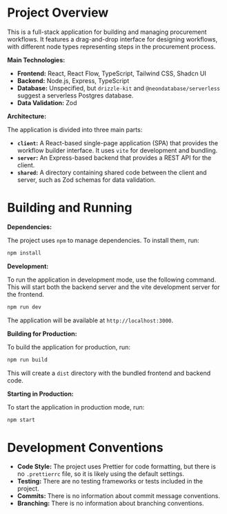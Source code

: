 # Project Overview

This is a full-stack application for building and managing procurement workflows. It features a drag-and-drop interface for designing workflows, with different node types representing steps in the procurement process.

**Main Technologies:**

*   **Frontend:** React, React Flow, TypeScript, Tailwind CSS, Shadcn UI
*   **Backend:** Node.js, Express, TypeScript
*   **Database:** Unspecified, but `drizzle-kit` and `@neondatabase/serverless` suggest a serverless Postgres database.
*   **Data Validation:** Zod

**Architecture:**

The application is divided into three main parts:

*   **`client`:** A React-based single-page application (SPA) that provides the workflow builder interface. It uses `vite` for development and bundling.
*   **`server`:** An Express-based backend that provides a REST API for the client.
*   **`shared`:** A directory containing shared code between the client and server, such as Zod schemas for data validation.

# Building and Running

**Dependencies:**

The project uses `npm` to manage dependencies. To install them, run:

```bash
npm install
```

**Development:**

To run the application in development mode, use the following command. This will start both the backend server and the vite development server for the frontend.

```bash
npm run dev
```

The application will be available at `http://localhost:3000`.

**Building for Production:**

To build the application for production, run:

```bash
npm run build
```

This will create a `dist` directory with the bundled frontend and backend code.

**Starting in Production:**

To start the application in production mode, run:

```bash
npm start
```

# Development Conventions

*   **Code Style:** The project uses Prettier for code formatting, but there is no `.prettierrc` file, so it is likely using the default settings.
*   **Testing:** There are no testing frameworks or tests included in the project.
*   **Commits:** There is no information about commit message conventions.
*   **Branching:** There is no information about branching conventions.
